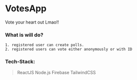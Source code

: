 # VotesApp
Vote your heart out Lmao!!

### What is will do?

```
1. registered user can create polls.
2. registered users can vote either anonymously or with ID
```

### Tech-Stack:

> ReactJS
> Node.js
> Firebase
> TailwindCSS

